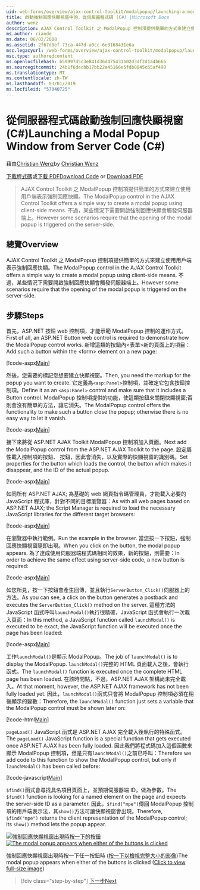 ```yaml
---
uid: web-forms/overview/ajax-control-toolkit/modalpopup/launching-a-modal-popup-window-from-server-code-cs
title: 啟動強制回應快顯視窗中的，從伺服器程式碼 (C#) |Microsoft Docs
author: wenz
description: AJAX Control Toolkit 之 ModalPopup 控制項提供簡單的方式來建立使用用戶端表示強制回應快顯。 不過有些情況下會需要該 t...
ms.author: riande
ms.date: 06/02/2008
ms.assetid: 2f67d8ef-73ca-447d-a0cc-6e3168431e6a
msc.legacyurl: /web-forms/overview/ajax-control-toolkit/modalpopup/launching-a-modal-popup-window-from-server-code-cs
msc.type: authoredcontent
ms.openlocfilehash: b59997d5c3e841d36d475431b02d3df2d1a4b666
ms.sourcegitcommit: 24b1f6decbb17bb22a45166e5fdb0845c65af498
ms.translationtype: MT
ms.contentlocale: zh-TW
ms.lasthandoff: 03/01/2019
ms.locfileid: "57040725"
---
```

<a name="launching-a-modal-popup-window-from-server-code-c"></a><span data-ttu-id="92e64-104">從伺服器程式碼啟動強制回應快顯視窗 (C#)</span><span class="sxs-lookup"><span data-stu-id="92e64-104">Launching a Modal Popup Window from Server Code (C#)</span></span>
====================
<span data-ttu-id="92e64-105">藉由[Christian Wenz](https://github.com/wenz)</span><span class="sxs-lookup"><span data-stu-id="92e64-105">by [Christian Wenz](https://github.com/wenz)</span></span>

<span data-ttu-id="92e64-106">[下載程式碼](http://download.microsoft.com/download/2/4/0/24052038-f942-4336-905b-b60ae56f0dd5/ModalPopup1.cs.zip)或[下載 PDF](http://download.microsoft.com/download/b/6/a/b6ae89ee-df69-4c87-9bfb-ad1eb2b23373/modalpopup1CS.pdf)</span><span class="sxs-lookup"><span data-stu-id="92e64-106">[Download Code](http://download.microsoft.com/download/2/4/0/24052038-f942-4336-905b-b60ae56f0dd5/ModalPopup1.cs.zip) or [Download PDF](http://download.microsoft.com/download/b/6/a/b6ae89ee-df69-4c87-9bfb-ad1eb2b23373/modalpopup1CS.pdf)</span></span>

> <span data-ttu-id="92e64-107">AJAX Control Toolkit 之 ModalPopup 控制項提供簡單的方式來建立使用用戶端表示強制回應快顯。</span><span class="sxs-lookup"><span data-stu-id="92e64-107">The ModalPopup control in the AJAX Control Toolkit offers a simple way to create a modal popup using client-side means.</span></span> <span data-ttu-id="92e64-108">不過，某些情況下需要開啟強制回應快顯會觸發伺服器端上。</span><span class="sxs-lookup"><span data-stu-id="92e64-108">However some scenarios require that the opening of the modal popup is triggered on the server-side.</span></span>


## <a name="overview"></a><span data-ttu-id="92e64-109">總覽</span><span class="sxs-lookup"><span data-stu-id="92e64-109">Overview</span></span>

<span data-ttu-id="92e64-110">AJAX Control Toolkit 之 ModalPopup 控制項提供簡單的方式來建立使用用戶端表示強制回應快顯。</span><span class="sxs-lookup"><span data-stu-id="92e64-110">The ModalPopup control in the AJAX Control Toolkit offers a simple way to create a modal popup using client-side means.</span></span> <span data-ttu-id="92e64-111">不過，某些情況下需要開啟強制回應快顯會觸發伺服器端上。</span><span class="sxs-lookup"><span data-stu-id="92e64-111">However some scenarios require that the opening of the modal popup is triggered on the server-side.</span></span>

## <a name="steps"></a><span data-ttu-id="92e64-112">步驟</span><span class="sxs-lookup"><span data-stu-id="92e64-112">Steps</span></span>

<span data-ttu-id="92e64-113">首先，ASP.NET 按鈕 web 控制項，才能示範 ModalPopup 控制的運作方式。</span><span class="sxs-lookup"><span data-stu-id="92e64-113">First of all, an ASP.NET Button web control is required to demonstrate how the ModalPopup control works.</span></span> <span data-ttu-id="92e64-114">新增這類的按鈕內&lt;表單&gt;新的頁面上的項目：</span><span class="sxs-lookup"><span data-stu-id="92e64-114">Add such a button within the &lt;form&gt; element on a new page:</span></span>

[!code-aspx[Main](launching-a-modal-popup-window-from-server-code-cs/samples/sample1.aspx)]

<span data-ttu-id="92e64-115">然後，您需要的標記您想要建立快顯視窗。</span><span class="sxs-lookup"><span data-stu-id="92e64-115">Then, you need the markup for the popup you want to create.</span></span> <span data-ttu-id="92e64-116">它定義為`<asp:Panel>`控制項，並確定它包含按鈕控制項。</span><span class="sxs-lookup"><span data-stu-id="92e64-116">Define it as an `<asp:Panel>` control and make sure that it includes a Button control.</span></span> <span data-ttu-id="92e64-117">ModalPopup 控制項提供的功能，使這類按鈕來關閉快顯視窗;否則會沒有簡單的方法，讓它消失。</span><span class="sxs-lookup"><span data-stu-id="92e64-117">The ModalPopup control offers the functionality to make such a button close the popup; otherwise there is no easy way to let it vanish.</span></span>

[!code-aspx[Main](launching-a-modal-popup-window-from-server-code-cs/samples/sample2.aspx)]

<span data-ttu-id="92e64-118">接下來將從 ASP.NET AJAX Toolkit ModalPopup 控制項加入頁面。</span><span class="sxs-lookup"><span data-stu-id="92e64-118">Next add the ModalPopup control from the ASP.NET AJAX Toolkit to the page.</span></span> <span data-ttu-id="92e64-119">設定屬性載入控制項的按鈕、 按鈕，因此會消失，以及實際的快顯視窗的識別碼。</span><span class="sxs-lookup"><span data-stu-id="92e64-119">Set properties for the button which loads the control, the button which makes it disappear, and the ID of the actual popup.</span></span>

[!code-aspx[Main](launching-a-modal-popup-window-from-server-code-cs/samples/sample3.aspx)]

<span data-ttu-id="92e64-120">如同所有 ASP.NET AJAX; 為基礎的 web 網頁指令碼管理員，才能載入必要的 JavaScript 程式庫，針對不同的目標瀏覽器：</span><span class="sxs-lookup"><span data-stu-id="92e64-120">As with all web pages based on ASP.NET AJAX; the Script Manager is required to load the necessary JavaScript libraries for the different target browsers:</span></span>

[!code-aspx[Main](launching-a-modal-popup-window-from-server-code-cs/samples/sample4.aspx)]

<span data-ttu-id="92e64-121">在瀏覽器中執行範例。</span><span class="sxs-lookup"><span data-stu-id="92e64-121">Run the example in the browser.</span></span> <span data-ttu-id="92e64-122">當您按一下按鈕，強制回應快顯視窗隨即出現。</span><span class="sxs-lookup"><span data-stu-id="92e64-122">When you click on the button, the modal popup appears.</span></span> <span data-ttu-id="92e64-123">為了達成使用伺服器端程式碼相同的效果，新的按鈕，則需要：</span><span class="sxs-lookup"><span data-stu-id="92e64-123">In order to achieve the same effect using server-side code, a new button is required:</span></span>

[!code-aspx[Main](launching-a-modal-popup-window-from-server-code-cs/samples/sample5.aspx)]

<span data-ttu-id="92e64-124">如您所見，按一下按鈕會產生回傳，並且執行`ServerButton_Click()`伺服器上的方法。</span><span class="sxs-lookup"><span data-stu-id="92e64-124">As you can see, a click on the button generates a postback and executes the `ServerButton_Click()` method on the server.</span></span> <span data-ttu-id="92e64-125">這種方法的 JavaScript 函式呼叫`launchModal()`執行很精確，JavaScript 函式會執行一次載入頁面：</span><span class="sxs-lookup"><span data-stu-id="92e64-125">In this method, a JavaScript function called `launchModal()` is executed to be exact, the JavaScript function will be executed once the page has been loaded:</span></span>

[!code-aspx[Main](launching-a-modal-popup-window-from-server-code-cs/samples/sample6.aspx)]

<span data-ttu-id="92e64-126">工作`launchModal()`是顯示 ModalPopup。</span><span class="sxs-lookup"><span data-stu-id="92e64-126">The job of `launchModal()` is to display the ModalPopup.</span></span> <span data-ttu-id="92e64-127">`launchModal()`完整的 HTML 頁面載入之後，會執行函式。</span><span class="sxs-lookup"><span data-stu-id="92e64-127">The `launchModal()` function is executed once the complete HTML page has been loaded.</span></span> <span data-ttu-id="92e64-128">在該時間點，不過，ASP.NET AJAX 架構尚未完全載入。</span><span class="sxs-lookup"><span data-stu-id="92e64-128">At that moment, however, the ASP.NET AJAX framework has not been fully loaded yet.</span></span> <span data-ttu-id="92e64-129">因此，`launchModal()`函式只會將 ModalPopup 控制項必須在稍後顯示的變數：</span><span class="sxs-lookup"><span data-stu-id="92e64-129">Therefore, the `launchModal()` function just sets a variable that the ModalPopup control must be shown later on:</span></span>

[!code-html[Main](launching-a-modal-popup-window-from-server-code-cs/samples/sample7.html)]

<span data-ttu-id="92e64-130">`pageLoad()` JavaScript 函式是 ASP.NET AJAX 完全載入後執行的特殊函式。</span><span class="sxs-lookup"><span data-stu-id="92e64-130">The `pageLoad()` JavaScript function is a special function that gets executed once ASP.NET AJAX has been fully loaded.</span></span> <span data-ttu-id="92e64-131">因此我們將程式碼加入這個函數來顯示 ModalPopup 控制項，但是只有`launchModal()`之前已呼叫：</span><span class="sxs-lookup"><span data-stu-id="92e64-131">Therefore we add code to this function to show the ModalPopup control, but only if `launchModal()` has been called before:</span></span>

[!code-javascript[Main](launching-a-modal-popup-window-from-server-code-cs/samples/sample8.js)]

<span data-ttu-id="92e64-132">`$find()`函式會尋找具名項目頁面上，並預期伺服器端 ID，做為參數。</span><span class="sxs-lookup"><span data-stu-id="92e64-132">The `$find()` function is looking for a named element on the page and expects the server-side ID as a parameter.</span></span> <span data-ttu-id="92e64-133">因此，`$find("mpe")`傳回 ModalPopup 控制項的用戶端表示法，其`show()`方法可讓快顯視窗會出現。</span><span class="sxs-lookup"><span data-stu-id="92e64-133">Therefore, `$find("mpe")` returns the client representation of the ModalPopup control; its `show()` method lets the popup appear.</span></span>


<span data-ttu-id="92e64-134">[![強制回應快顯視窗出現時按一下的按鈕](launching-a-modal-popup-window-from-server-code-cs/_static/image2.png)](launching-a-modal-popup-window-from-server-code-cs/_static/image1.png)</span><span class="sxs-lookup"><span data-stu-id="92e64-134">[![The modal popup appears when either of the buttons is clicked](launching-a-modal-popup-window-from-server-code-cs/_static/image2.png)](launching-a-modal-popup-window-from-server-code-cs/_static/image1.png)</span></span>

<span data-ttu-id="92e64-135">強制回應快顯視窗出現時按一下任一按鈕時 ([按一下以檢視完整大小的影像](launching-a-modal-popup-window-from-server-code-cs/_static/image3.png))</span><span class="sxs-lookup"><span data-stu-id="92e64-135">The modal popup appears when either of the buttons is clicked ([Click to view full-size image](launching-a-modal-popup-window-from-server-code-cs/_static/image3.png))</span></span>

> [!div class="step-by-step"]
> [<span data-ttu-id="92e64-136">下一步</span><span class="sxs-lookup"><span data-stu-id="92e64-136">Next</span></span>](using-modalpopup-with-a-repeater-control-cs.md)
